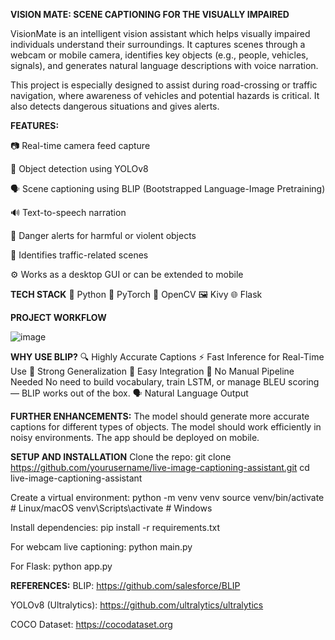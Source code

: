 **VISION MATE: SCENE CAPTIONING FOR THE VISUALLY IMPAIRED**

VisionMate is an intelligent vision assistant which helps visually impaired individuals understand their surroundings. It captures scenes through a webcam or mobile camera, identifies key objects (e.g., people, vehicles, signals), and generates natural language descriptions with voice narration. 

This project is especially designed to assist during road-crossing or traffic navigation, where awareness of vehicles and potential hazards is critical. It also detects dangerous situations and gives alerts.



**FEATURES:**

📷 Real-time camera feed capture

🧠 Object detection using YOLOv8

🗣️ Scene captioning using BLIP (Bootstrapped Language-Image Pretraining)

🔊 Text-to-speech narration

🛑 Danger alerts for harmful or violent objects

🚦 Identifies traffic-related scenes 

⚙️ Works as a desktop GUI or can be extended to mobile


**TECH STACK**
🐍 Python 🔦 PyTorch 📸 OpenCV 🖼️ Kivy 🌐 Flask

**PROJECT WORKFLOW** 

![image](https://github.com/user-attachments/assets/d777dc14-adfd-4c0d-8548-d61358e4e67b) 


**WHY USE BLIP?** 
🔍 Highly Accurate Captions
⚡ Fast Inference for Real-Time Use
🧠 Strong Generalization
🧩 Easy Integration
🔧 No Manual Pipeline Needed
No need to build vocabulary, train LSTM, or manage BLEU scoring — BLIP works out of the box.
🗣️ Natural Language Output

**FURTHER ENHANCEMENTS:**
The model should generate more accurate captions for different types of objects. 
The model should work efficiently in noisy environments.
The app should be deployed on mobile.

**SETUP AND INSTALLATION**
Clone the repo:
git clone https://github.com/yourusername/live-image-captioning-assistant.git
cd live-image-captioning-assistant

Create a virtual environment:
python -m venv venv
source venv/bin/activate  # Linux/macOS
venv\Scripts\activate     # Windows

Install dependencies:
pip install -r requirements.txt

For webcam live captioning:
python main.py

For Flask:
python app.py

**REFERENCES:**
BLIP: https://github.com/salesforce/BLIP

YOLOv8 (Ultralytics): https://github.com/ultralytics/ultralytics

COCO Dataset: https://cocodataset.org






